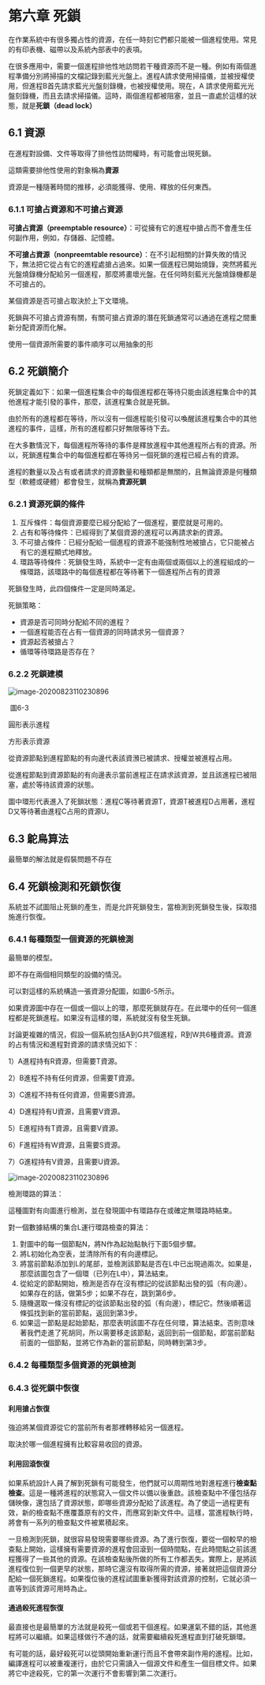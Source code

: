# 第六章 死鎖

在作業系統中有很多獨占性的資源，在任一時刻它們都只能被一個進程使用。常見的有印表機、磁帶以及系統內部表中的表項。

在很多應用中，需要一個進程排他性地訪問若干種資源而不是一種。例如有兩個進程準備分別將掃描的文檔記錄到藍光光盤上。進程A請求使用掃描儀，並被授權使用，但進程B首先請求藍光光盤刻錄機，也被授權使用。現在，A 請求使用藍光光盤刻錄機，而且去請求掃描儀。這時，兩個進程都被阻塞，並且一直處於這樣的狀態，就是**死鎖（dead lock）**

## 6.1 資源

在進程對設備、文件等取得了排他性訪問權時，有可能會出現死鎖。

這類需要排他性使用的對象稱為**資源**

資源是一種隨著時間的推移，必須能獲得、使用、釋放的任何東西。

### 6.1.1 可搶占資源和不可搶占資源

**可搶占資源（preemptable resource）**：可從擁有它的進程中搶占而不會產生任何副作用，例如，存儲器、記憶體。

**不可搶占資源（nonpreemtable resource）**：在不引起相關的計算失敗的情況下，無法把它從占有它的進程處搶占過來。如果一個進程已開始燒錄，突然將藍光光盤燒錄機分配給另一個進程，那麼將畫壞光盤。在任何時刻藍光光盤燒錄機都是不可搶占的。

某個資源是否可搶占取決於上下文環境。

死鎖與不可搶占資源有關，有關可搶占資源的潛在死鎖通常可以通過在進程之間重新分配資源而化解。

使用一個資源所需要的事件順序可以用抽象的形

## 6.2 死鎖簡介

死鎖定義如下：如果一個進程集合中的每個進程都在等待只能由該進程集合中的其他進程才能引發的事件，那麼，該進程集合就是死鎖。

由於所有的進程都在等待，所以沒有一個進程能引發可以喚醒該進程集合中的其他進程的事件，這樣，所有的進程都只好無限等待下去。

在大多數情況下，每個進程所等待的事件是釋放進程中其他進程所占有的資源。所以，死鎖進程集合中的每個進程都在等待另一個死鎖的進程已經占有的資源。

進程的數量以及占有或者請求的資源數量和種類都是無關的，且無論資源是何種類型（軟體或硬體）都會發生，就稱為**資源死鎖**

### 6.2.1 資源死鎖的條件

1. 互斥條件：每個資源要麼已經分配給了一個進程，要麼就是可用的。
2. 占有和等待條件：已經得到了某個資源的進程可以再請求新的資源。
3. 不可搶占條件：已經分配給一個進程的資源不能強制性地被搶占，它只能被占有它的進程顯式地釋放。
4. 環路等待條件：死鎖發生時，系統中一定有由兩個或兩個以上的進程組成的一條環路，該環路中的每個進程都在等待著下一個進程所占有的資源

死鎖發生時，此四個條件一定是同時滿足。

死鎖策略：

* 資源是否可同時分配給不同的進程？
* 一個進程能否在占有一個資源的同時請求另一個資源？
* 資源起否被搶占？
* 循環等待環路是否存在？

### 6.2.2 死鎖建模

![image-20200823110230896](/home/jackyfeng/GoogleDrive/電子書/學習筆記/os-graph6-3.jpg)

​                                                                                     圖6-3 

圓形表示進程

方形表示資源

從資源節點到進程節點的有向邊代表該資澦已被請求、授權並被進程占用。

從進程節點到資源節點的有向邊表示當前進程正在請求該資源，並且該進程已被阻塞，處於等待該資源的狀態。

圖中環形代表進入了死鎖狀態：進程C等待著資源T，資源T被進程D占用著，進程D又等待著由進程C占用的資源U。

## 6.3 鴕鳥算法

最簡單的解法就是假裝問題不存在

## 6.4 死鎖檢測和死鎖恢復

系統並不試圖阻止死鎖的產生，而是允許死鎖發生，當檢測到死鎖發生後，採取措施進行恢復。

### 6.4.1 每種類型一個資源的死鎖檢測

最簡單的模型。

即不存在兩個相同類型的設備的情況。

可以對這樣的系統構造一張資源分配圖，如圖6-5所示。

如果資源圖中存在一個或一個以上的環，那麼死鎖就存在。在此環中的任何一個進程都是死鎖進程。如果沒有這樣的環，系統就沒有發生死鎖。

討論更複雜的情況，假設一個系統包括A到G共7個進程，R到W共6種資源。資源的占有情況和進程對資源的請求情況如下：

1）A進程持有R資源，但需要T資源。

2）B進程不持有任何資源，但需要T資源。

3）C進程不持有任何資源，但需要S資源。

4）D進程持有U資源，且需要V資源。

5）E進程持有T資源，且需要V資源。

6）F進程持有W資源，且需要S資源。

7）G進程持有V資源，且需要U資源。

![image-20200823110230896](/home/jackyfeng/GoogleDrive/電子書/學習筆記/os-graph6-5.jpg)

檢測環路的算法：

這種圖對有向圖進行檢測，並在發現圖中有環路存在或確定無環路時結束。

對一個數據結構的集合L運行環路檢查的算法：

1. 對圖中的每一個節點N，將N作為起始點執行下面5個步驟。
2. 將L初始化為空表，並清除所有的有向邊標記。
3. 將當前節點添加到L的尾部，並檢測該節點是否在L中已出現過兩次。如果是，那麼該圖包含了一個環（已列在L中），算法結束。
4. 從給定的節點開始，檢測是否存在沒有標記的從該節點出發的弧（有向邊）。如果存在的話，做第5步；如果不存在，跳到第6步。
5. 隨機選取一條沒有標記的從該節點出發的弧（有向邊），標記它。然後順著這條弧找到新的當前節點，返回到第3步。
6. 如果這一節點是起始節點，那麼表明該圖不存在任何環，算法結束。否則意味著我們走進了死胡同，所以需要移走該節點，返回到前一個節點，即當前節點前面的一個節點，並將它作為新的當前節點，同時轉到第3步。

### 6.4.2 每種類型多個資源的死鎖檢測

### 6.4.3 從死鎖中恢復

#### 利用搶占恢復

強迫將某個資源從它的當前所有者那裡轉移給另一個進程。

取決於哪一個進程擁有比較容易收回的資源。

#### 利用回滾恢復

如果系統設計人員了解到死鎖有可能發生，他們就可以周期性地對進程進行**檢查點檢查**。這是一種將進程的狀態寫入一個文件以備以後重啟。該檢查點中不僅包括存儲映像，還包括了資源狀態，即哪些資源分配給了該進程。為了使這一過程更有效，新的檢查點不應覆蓋原有的文件，而應寫到新文件中。這樣，當進程執行時，將會有一系列的檢查點文件被累積起來。

一旦檢測到死鎖，就很容易發現需要哪些資源。為了進行恢復，要從一個較早的檢查點上開始，這樣擁有需要資源的進程會回滾到一個時間點，在此時間點之前該進程獲得了一些其他的資源。在該檢查點後所做的所有工作都丟失。實際上，是將該進程復位到一個更早的狀態，那時它還沒有取得所需的資源，接著就把這個資源分配給一個死鎖進程。如果復位後的進程試圖重新獲得對該資源的控制，它就必須一直等到該資源可用時為止。

#### 通過殺死進程恢復

最直接也是最簡單的方法就是殺死一個或若干個進程。如果運氣不錯的話，其他進程將可以繼續。如果這樣做行不通的話，就需要繼續殺死進程直到打破死鎖環。

有可能的話，最好殺死可以從頭開始重新運行而且不會帶來副作用的進程。比如，編譯進程可以被重複運行，由於它只需讀入一個源文件和產生一個目標文件。如果將它中途殺死，它的第一次運行不會影響到第二次運行。